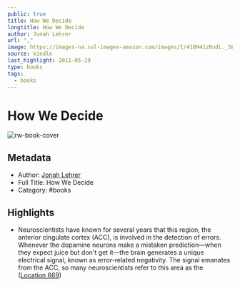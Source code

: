 ```yaml
---
public: true
title: How We Decide
longtitle: How We Decide
author: Jonah Lehrer
url: ","
image: https://images-na.ssl-images-amazon.com/images/I/418H41zRudL._SL200_.jpg
source: kindle
last_highlight: 2011-05-19
type: books
tags:
  - books
---
```

# How We Decide

![rw-book-cover](https://images-na.ssl-images-amazon.com/images/I/418H41zRudL._SL200_.jpg)

## Metadata
- Author: [Jonah Lehrer](Jonah%20Lehrer.md)
- Full Title: How We Decide
- Category: #books

## Highlights
- Neuroscientists have known for several years that this region, the anterior cingulate cortex (ACC), is involved in the detection of errors. Whenever the dopamine neurons make a mistaken prediction—when they expect juice but don't get it—the brain generates a unique electrical signal, known as error-related negativity. The signal emanates from the ACC, so many neuroscientists refer to this area as the ([Location 669](https://readwise.io/to_kindle?action=open&asin=B003WMAAMG&location=669))

